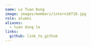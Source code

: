 ```yaml
---
name: Le Tuan Dung 
image: images/members/intern10718.jpg 
role: alumni
aliases:
  - tuan dung le
links:
  github: link_to_github 
---
```

